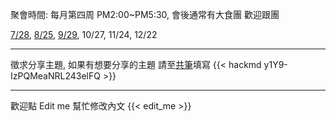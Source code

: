 聚會時間: 每月第四周 PM2:00~PM5:30, 會後通常有大食團 歡迎跟團

[7/28](https://kalug.kktix.cc/events/1807), [8/25](https://kalug.kktix.cc/events/1808), [9/29](https://kalug.kktix.cc/events/1809), 10/27, 11/24, 12/22

---

徵求分享主題, 如果有想要分享的主題 請至[共筆](https://hackmd.io/y1Y9-IzPQMeaNRL243elFQ?both#)填寫
{{< hackmd y1Y9-IzPQMeaNRL243elFQ >}}

---

歡迎點 Edit me 幫忙修改內文
{{< edit_me >}}
